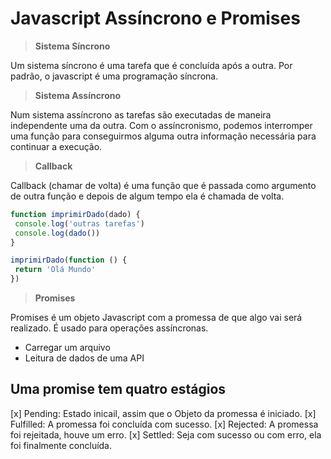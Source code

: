 # Javascript Assíncrono e Promises

> **Sistema Síncrono**

Um sistema síncrono é uma tarefa que é concluída após a outra. Por padrão, o javascript é uma programação síncrona.

> **Sistema Assíncrono**

Num sistema assíncrono as tarefas são executadas de maneira independente uma da outra. Com o assíncronismo, podemos interromper uma função para conseguirmos alguma outra informação necessária para continuar a execução.

> **Callback**

Callback (chamar de volta) é uma função que é passada como argumento de outra função e depois de algum tempo ela é chamada de volta.

```js
function imprimirDado(dado) {
 console.log('outras tarefas')
 console.log(dado())
}

imprimirDado(function () {
 return 'Olá Mundo'
})
```

> **Promises**

Promises é um objeto Javascript com a promessa de que algo vai será realizado. É usado para operações assíncronas.

- Carregar um arquivo
- Leitura de dados de uma API

## Uma promise tem quatro estágios

[x] Pending: Estado inicail, assim que o Objeto da promessa é iniciado.
[x] Fulfilled: A promessa foi concluída com sucesso.
[x] Rejected: A promessa foi rejeitada, houve um erro.
[x] Settled: Seja com sucesso ou com erro, ela foi finalmente concluída.
